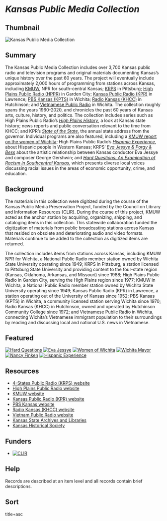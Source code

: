 # <em>Kansas Public Media Collection</em>

## Thumbnail

![<em>Kansas Public Media Collection</em>](https://s3.amazonaws.com/americanarchive.org/special-collections/kansas-mainimage.png "Kansas Public Media Collection")

## Summary

The Kansas Public Media Collection includes over 3,700 Kansas public radio and television programs and original materials documenting Kansas’s unique history over the past 60 years. The project will eventually include approximately 2,000 hours of programming from stations across Kansas, including [KMUW](https://americanarchive.org/participating-orgs/NCSG55104), NPR for south-central Kansas; [KRPS](https://americanarchive.org/participating-orgs/NCSG55122) in Pittsburg; [High Plains Public Radio (HPPR)](https://americanarchive.org/participating-orgs/NCSG55120) in Garden City; [Kansas Public Radio (KPR)](https://americanarchive.org/participating-orgs/NCSG55121) in Lawrence; [PBS Kansas (KPTS)](https://americanarchive.org/participating-orgs/NCSG55126) in Wichita; [Radio Kansas (KHCC)](https://americanarchive.org/participating-orgs/NCSG55119) in Hutchinson; and [Vietnamese Public Radio](https://americanarchive.org/participating-orgs/NCSG55131) in Wichita. The collection roughly spans the years 1960-2020, and chronicles the past 60 years of Kansas arts, culture, history, and politics. The collection includes series such as High Plains Public Radio’s [*High Plains History*](https://americanarchive.org/catalog?f%5Baccess_types%5D%5B%5D=all&f%5Bseries_titles%5D%5B%5D=High+Plains+History&sort=asset_date+asc), a look at Kansas state history; news reports and public conversation relevant to the time from KHCC; and KPR’s [*State of the State*](https://americanarchive.org/catalog/cpb-aacip-e97cd4fd470), the annual state address from the governor. Individual programs are also featured, including a [KMUW report on the women of Wichita](https://americanarchive.org/catalog/cpb-aacip-fe0c289f2c8); High Plains Public Radio’s [*Hispanic Experience*](https://americanarchive.org/catalog/cpb-aacip-675a7aad5ed), about Hispanic people in Western Kansas; KRPS’ [*Eva Jessye & Porgy & Bess*](https://americanarchive.org/catalog/cpb-aacip-1190c7f612f) about the artistic relationship between Kansas conductor Eva Jessye and composer George Gershwin; and [*Hard Questions: An Examination of Racism in Southcentral Kansas*](https://americanarchive.org/catalog/cpb-aacip-afc2b15a8d9), which presents diverse local voices discussing racial issues in the areas of economic opportunity, crime, and education.

## Background

The materials in this collection were digitized during the course of the Kansas Public Media Preservation Project, funded by the Council on Library and Information Resources (CLIR). During the course of this project, KMUW acted as the anchor station by acquiring, organizing, shipping, and cataloging items in this collection. This statewide collaboration funded the digitization of materials from public broadcasting stations across Kansas that resided on obsolete and deteriorating audio and video formats. Materials continue to be added to the collection as digitized items are returned.

The collection includes items from stations across Kansas, including KMUW NPR for Wichita, a National Public Radio member station owned by Wichita State University operating since 1949; KRPS in Pittsburg, a station licensed to Pittsburg State University and providing content to the four-state region (Kansas, Oklahoma, Arkansas, and Missouri) since 1988; High Plains Public Radio in Garden City, serving the High Plains region since 1977; KMUW in Wichita, a National Public Radio member station owned by Wichita State University operating since 1949; Kansas Public Radio (KPR) in Lawrence, a station operating out of the University of Kansas since 1952; PBS Kansas (KPTS) in Wichita, a community licensed station serving Wichita since 1970; Radio Kansas (KHCC) in Hutchinson, owned and operated by Hutchinson Community College since 1972; and Vietnamese Public Radio in Wichita, connecting Wichita’s Vietnamese immigrant population to their surroundings by reading and discussing local and national U.S. news in Vietnamese.

## Featured

[![Hard Questions](https://s3.amazonaws.com/americanarchive.org/special-collections/cpb-aacip-afc2b15a8d9.jpg)](/catalog/cpb-aacip-afc2b15a8d9)
[![Eva Jessye](https://s3.amazonaws.com/americanarchive.org/special-collections/aapb_tile.jpg)](/catalog/cpb-aacip-1190c7f612f)
[![Women of Wichita](https://s3.amazonaws.com/americanarchive.org/special-collections/aapb_tile.jpg)](/catalog/cpb-aacip-fe0c289f2c8)
[![Wichita Mayor](https://s3.amazonaws.com/americanarchive.org/special-collections/cpb-aacip-ed83aab3ec7_spec.jpg)](/catalog/cpb-aacip-ed83aab3ec7)
[![Nancy Finken](https://s3.amazonaws.com/americanarchive.org/special-collections/aapb_tile.jpg)](/catalog/cpb-aacip-1dbe84e44f9)
[![Hispanic Experience](https://s3.amazonaws.com/americanarchive.org/special-collections/aapb_tile.jpg)](/catalog/cpb-aacip-675a7aad5ed)

## Resources

- [4-States Public Radio (KRPS) website](https://www.krps.org/)
- [High Plains Public Radio website](https://www.hppr.org/)
- [KMUW website](https://www.kmuw.org/)
- [Kansas Public Radio (KPR) website](https://kansaspublicradio.org/)
- [PBS Kansas website](https://www.kpts.org/)
- [Radio Kansas (KHCC) website](https://www.radiokansas.com/)
- [Vietnam Public Radio website](https://tunein.com/radio/Vietnam-Public-Radio-s203103/)
- [Kansas State Archives and Libraries](http://www.statearchives.us/kansas.htm)
- [Kansas Historical Society](https://www.kshs.org/)

## Funders

- [![CLIR](https://s3.amazonaws.com/americanarchive.org/org-logos/clir_logo.png "CLIR Logo")](https://www.clir.org/)

## Help

Records are described at an item level and all records contain brief descriptions.

## Sort

title+asc
